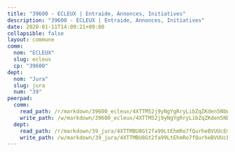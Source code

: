 ```yaml
---
title: "39600 - ECLEUX | Entraide, Annonces, Initiatives"
description: "39600 - ECLEUX | Entraide, Annonces, Initiatives"
date: 2020-01-11T14:09:21+09:00
collapsible: false
layout: commune
comm:
  nom: "ECLEUX"
  slug: ecleux
  cp: "39600"
dept:
  nom: "Jura"
  slug: jura
  num: "39"
peerpad:
  comm:
    read_path: /r/markdown/39600_ecleux/4XTTM52j9yNgYgRryLibZqZKden5NbWnddjtRT52C8MC85Jxe
    write_path: /w/markdown/39600_ecleux/4XTTM52j9yNgYgRryLibZqZKden5NbWnddjtRT52C8MC85Jxe-K3TgUQewxGgW3dgCdMCwTbsbjBdQruHoP5CuCXxtFeZCmFEJ235ixFCmUqQyU2E2dEcGwXriVg8gSCh2TxhWZrV44fKnJYNAJ55aEMJ6gGj9DhqhavdWMw85zxpAcUPAjySvDjWe
  dept:
    read_path: /r/markdown/39_jura/4XTTMBU8Gt2fa99LtEhmRo7fQurheBVUUcEmcUcrj82YN8mg7
    write_path: /w/markdown/39_jura/4XTTMBU8Gt2fa99LtEhmRo7fQurheBVUUcEmcUcrj82YN8mg7-K3TgTcNZmu4vnNMaCfgcL8UVTLrMMzc995tkrcbQnJrz2QJUTFFzY77q7ECMK21XeFnonjpMWqFzgVngXjdq8HzYe3HRbuYXbvX8ofWBv48UvWuvbrbp8aQGQQcfezWASxj7orH1
---
```


